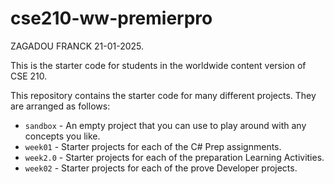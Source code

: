 # cse210-ww-premierpro
ZAGADOU FRANCK 21-01-2025.

This is the starter code for students in the worldwide content version of CSE 210.

This repository contains the starter code for many different projects. They are arranged as follows:

* `sandbox` - An empty project that you can use to play around with any concepts you like.
* `week01` - Starter projects for each of the C# Prep assignments.
* `week2.0` - Starter projects for each of the preparation Learning Activities.
* `week02` - Starter projects for each of the prove Developer projects.
  